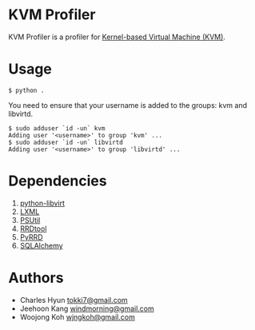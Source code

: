 # KVM Profiler
KVM Profiler is a profiler for [Kernel-based Virtual Machine (KVM)](http://www.linux-kvm.org).

# Usage
    $ python .

You need to ensure that your username is added to the groups: kvm and libvirtd.

    $ sudo adduser `id -un` kvm
    Adding user '<username>' to group 'kvm' ...
    $ sudo adduser `id -un` libvirtd
    Adding user '<username>' to group 'libvirtd' ...

# Dependencies
1. [python-libvirt](http://packages.ubuntu.com/search?keywords=python-libvirt)
1. [LXML](http://pypi.python.org/pypi/lxml)
1. [PSUtil](http://pypi.python.org/pypi/psutil)
1. [RRDtool](http://oss.oetiker.ch/rrdtool/)
1. [PyRRD](http://pypi.python.org/pypi/PyRRD)
1. [SQLAlchemy](http://www.sqlalchemy.org/)

# Authors
* Charles Hyun <tokki7@gmail.com>
* Jeehoon Kang <windmorning@gmail.com>
* Woojong Koh  <wjngkoh@gmail.com>
